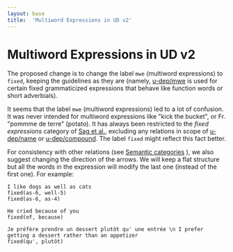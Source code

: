 ```yaml
---
layout: base
title:  'Multiword Expressions in UD v2'
---
```


# Multiword Expressions in UD v2

The proposed change is to change the label `mwe` (multiword expressions) to `fixed`, keeping the guidelines as they are (namely, [u-dep/mwe](`fixed') is used for certain fixed grammaticized expressions that behave like function words or short adverbials).

It seems that the label `mwe` (multiword expressions) led to a lot of confusion. It was never intended for multiword expressions like "kick the bucket", or Fr. "pommme de terre" (potato). It has always been restricted to the *fixed expressions* category of
[Sag et al.](http://lingo.stanford.edu/pubs/WP-2001-03.pdf), excluding any relations in scope of [u-dep/name]() or [u-dep/compound](). The label `fixed` might reflect this fact better.

For consistency with other relations (see [Semantic categories](semantic-categories.html) ), we also suggest changing the direction of the arrows. We will keep a flat structure but all the words in the expression will modify the last one (instead of the first one). For example:

~~~ sdparse
I like dogs as well as cats
fixed(as-6, well-5)
fixed(as-6, as-4)
~~~

~~~ sdparse
He cried because of you
fixed(of, because)
~~~

~~~ sdparse
Je préfère prendre un dessert plutôt qu' une entrée \n I prefer getting a dessert rather than an appetizer
fixed(qu', plutôt)
~~~

